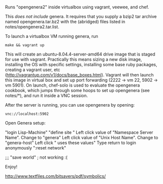 Runs "opengenera2" inside virtualbox using vagrant, veewee, and chef.

This *does not include* genera. It requires that you supply a bzip2 tar archive named opengenera.tar.bz2 with the (abridged) files listed in notes/opengenera2.tar.list.

To launch a virtualbox VM running genera, run

    make && vagrant up

This will create an ubuntu-8.04.4-server-amd64 drive image that is staged for use with vagrant. Practically this means sizing a new disk image, installing the OS with specific settings, installing some base ruby packages, creating a vagrant user, etc (http://vagrantup.com/v1/docs/base_boxes.html). Vagrant will then launch this image in virtual box and set up port forwarding (2222 -> vm 22, 5902 -> vm 5901). On launch, chef-solo is used to evaluate the opengenera cookbook, which jumps through some hoops to set up opengenera (see notes/*), and run it inside a VNC session.

After the server is running, you can use opengenera by opening:

    vnc://localhost:5902

Open Genera setup:

  "login Lisp-Machine"
  "define site <sitename>"
  Left click value of "Namespace Server Name". Change to "genera"
  Left click value of "Unix Host Name". Change to "genera-host"
  Left click "<end> uses these values"
  Type return to login anonymously
  ":reset network"
  
  ;;; "save world" ; not working :(

Enjoy!

http://www.textfiles.com/bitsavers/pdf/symbolics/
